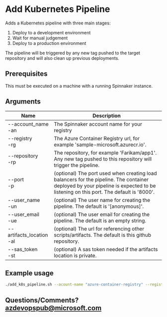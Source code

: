 # Add Kubernetes Pipeline

Adds a Kubernetes pipeline with three main stages:

1. Deploy to a development environment
1. Wait for manual judgement
1. Deploy to a production environment

The pipeline will be triggered by any new tag pushed to the target repository and will also clean up previous deployments.

## Prerequisites
This must be executed on a machine with a running Spinnaker instance.

## Arguments
| Name | Description |
|---|---|
| --account_name<br/>-an | The Spinnaker account name for your registry |
| --registry<br/>-rg | The Azure Container Registry url, for example 'sample-microsoft.azurecr.io'. |
| --repository<br/>-rp | The repository, for example 'Farikam/app1'. Any new tag pushed to this repository will trigger the pipeline. |
| --port<br/>-p | (optional) The port used when creating load balancers for the pipeline. The container deployed by your pipeline is expected to be listening on this port. The default is '8000'. |
| --user_name<br/>-un | (optional) The user name for creating the pipeline. The default is '[anonymous]'. |
| --user_email<br/>-ue | (optional) The user email for creating the pipeline. The default is an empty string. |
| --artifacts_location<br/>-al | (optional) The url for referencing other scripts/artifacts. The default is this github repository. |
| --sas_token<br/>-st | (optional) A sas token needed if the artifacts location is private. |

## Example usage
```bash
./add_k8s_pipeline.sh --acount-name "azure-container-registry" --registry "sample-microsoft.azurecr.io" --repository "Fabrikam/application1"
```

## Questions/Comments? azdevopspub@microsoft.com